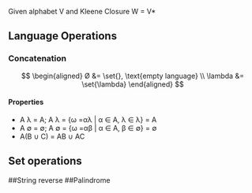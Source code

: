 Given alphabet V and Kleene Closure W = V*

## Language Operations
### Concatenation
$$
\begin{aligned}
Ø &= \set{}, \text{empty language} \\
\lambda &= \set{\lambda}
\end{aligned}
$$
#### Properties
* A λ = A; A λ = {ω =αλ | α ∈ A, λ ∈ λ} = A
* A ∅ = ∅; A ∅ = {ω =αβ | α ∈ A, β ∈ ∅} = ∅
* A(B ∪ C) = AB ∪ AC

## Set operations
##String reverse
##Palindrome 
